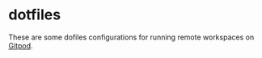 # dotfiles

These are some dofiles configurations for running remote workspaces on [Gitpod](https://gitpod.io/).
